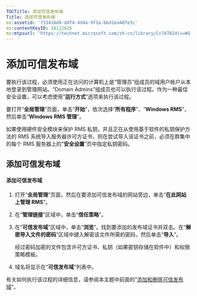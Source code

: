 ```yaml
---
TOCTitle: 添加可信发布域
Title: 添加可信发布域
ms:assetid: '731416d8-ddf4-4d4a-9f1a-bbd1ea48fe3c'
ms:contentKeyID: 18112626
ms:mtpsurl: 'https://technet.microsoft.com/zh-cn/library/Cc747624(v=WS.10)'
---
```


添加可信发布域
==============

要执行该过程，必须使用正在访问的计算机上是“管理员”组成员的域用户帐户从本地登录到管理网站。“Domain Admins”组成员也可以执行该过程。作为一种最佳安全设置，可以考虑使用“**运行方式**”选项来执行该过程。

要打开“**全局管理**”页面，单击“**开始**”，依次选择“**所有程序**”、“**Windows RMS**”，然后单击“**Windows RMS 管理**”。

如果使用硬件安全模块来保护 RMS 私钥，并且正在从使用基于软件的私钥保护方法的 RMS 系统导入服务器许可方证书，则在尝试导入该证书之前，必须在群集中的每个 RMS 服务器上的“**安全设置**”页中指定私钥密码。

添加可信发布域
--------------

#### 添加可信发布域

1.  打开“**全局管理**”页面，然后在要添加可信发布域的网站旁边，单击“**在此网站上管理 RMS**”。

2.  在“**管理链接**”区域中，单击“**信任策略**”。

3.  在“**可信发布域**”区域中，单击“**浏览**”。找到要添加的发布域证书并双击。在“**解密导入文件的密码**”区域中键入解密该文件所需的密码，然后单击“**导入**”。

    经过密码加密的文件包含许可方证书、私钥（如果密钥存储在软件中）和权限策略模板。

4.  域名将显示在“**可信发布域**”列表中。

有关如何执行该过程的详细信息，请参阅本主题中前面的“[添加和删除可信发布域](https://technet.microsoft.com/d87b502d-5497-4ccd-badf-f6807d587cee)”。
